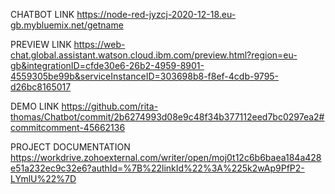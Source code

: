 CHATBOT LINK
https://node-red-jyzcj-2020-12-18.eu-gb.mybluemix.net/getname

PREVIEW LINK
https://web-chat.global.assistant.watson.cloud.ibm.com/preview.html?region=eu-gb&integrationID=cfde30e6-26b2-4959-8901-4559305be99b&serviceInstanceID=303698b8-f8ef-4cdb-9795-d26bc8165017

DEMO LINK
https://github.com/rita-thomas/Chatbot/commit/2b6274993d08e9c48f34b377112eed7bc0297ea2#commitcomment-45662136

PROJECT DOCUMENTATION
https://workdrive.zohoexternal.com/writer/open/moj0t12c6b6baea184a428e51a232ec9c32e6?authId=%7B%22linkId%22%3A%225k2wAp9PfP2-LYmlU%22%7D
